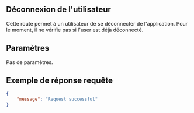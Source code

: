 ## Déconnexion de l'utilisateur

Cette route permet à un utilisateur de se déconnecter de l'application. Pour le moment, il ne vérifie pas si l'user est déjà déconnecté.

## Paramètres

Pas de paramètres.



## Exemple de réponse requête

```json
{
    "message": "Request successful"
}
```